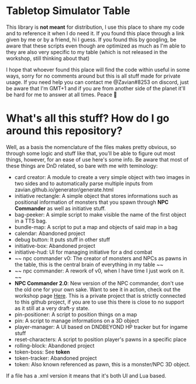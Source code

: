 # Tabletop Simulator Table

This library is **not meant** for distribution, I use this place to share my code and to reference it when I do need it. If you found this place through a link given by me or by a friend, hi I guess. If you found this by googling, be aware that these scripts even though are optimized as much as I'm able to they are also very specific to my table (which is not released in the workshop, still thinking about that)

I hope that whoever found this place will find the code within useful in some ways, sorry for no comments around but this is all stuff made for private usage.
If you need help you can contact me @Zavian#8253 on discord, just be aware that I'm GMT+1 and if you are from another side of the planet it'll be hard for me to answer at all times. Peace 🐌

# What's all this stuff? How do I go around this repository?

Well, as a basis the nomenclature of the files makes pretty obvious, so through some logic and stuff like that, you'll be able to figure out most things, however, for an ease of use here's some info. Be aware that most of these things are DnD related, so bare with me with teminology:

-   card creator: A module to create a very simple object with two images in two sides and to automatically parse multiple inputs from zavian.github.io/generator/generate.html
-   initiative rectangle: A simple object that stores informations such as positional information of monsters that you spawn through **NPC Commander** as well as initiative stuff.
-   bag-peeker: A simple script to make visible the name of the first object in a TTS bag.
-   bundle-map: A script to put a map and objects of said map in a bag
-   calendar: Abandoned project
-   debug button: It puts stuff in other stuff
-   initiative-box: Abandoned project
-   initiative-hud: UI for managing initiative for a dnd combat
-   ~~ npc commander v0: The creator of monsters and NPCs as pawns in the table, this is the central brain of everything in my table ~~
-   ~~ npc commander: A rework of v0, when I have time I just work on it. ~~
-   **NPC Commander 2.0**: New version of the NPC commander, don't use the old one for your own sake. Want to see it in action, check out the workshop page [Here](https://steamcommunity.com/sharedfiles/filedetails/?id=2116098254). This is a private project that is strictly connected to this github project, if you are to use this there is close to no support as it still at a very draft-y state.
-   pin-positioner: A script to position things on a map
-   pin: A script to manage informations on a 3D object
-   player-manager: A UI based on DNDBEYOND HP tracker but for ingame stuff
-   reset-characters: A script to position player's pawns in a specific place
-   rolling-block: Abandoned project
-   token-boss: See **token**
-   token-tracker: Abandoned project
-   token: Also known referenced as pawn, this is a monster/NPC 3D object.

If a file has a .xml version it means that it's both UI and Lua based.
